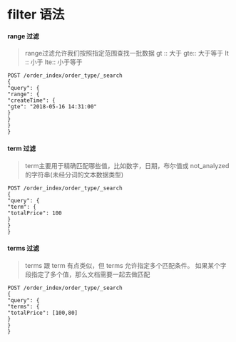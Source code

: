 # filter 语法

#### range 过滤
>range过滤允许我们按照指定范围查找一批数据
gt :: 大于
gte:: 大于等于
lt :: 小于
lte:: 小于等于

```
POST /order_index/order_type/_search
{
"query": {
"range": {
"createTime": {
"gte": "2018-05-16 14:31:00"
}
}
}
}
```

#### term 过滤
>term主要用于精确匹配哪些值，比如数字，日期，布尔值或 not_analyzed 的字符串(未经分词的文本数据类型)

```
POST /order_index/order_type/_search
{
"query": {
"term": {
"totalPrice": 100
}
}
}
```


#### terms 过滤
>terms 跟 term 有点类似，但 terms 允许指定多个匹配条件。 如果某个字段指定了多个值，那么文档需要一起去做匹配

```
POST /order_index/order_type/_search
{
"query": {
"terms": {
"totalPrice": [100,80]
}
}
}
```
